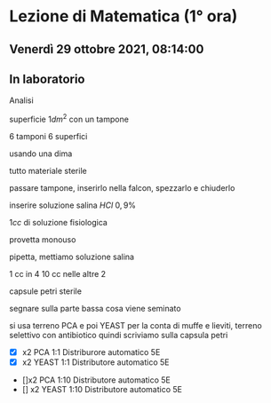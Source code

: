 #  Lezione di Matematica (1° ora)
## Venerdì 29 ottobre 2021, 08:14:00
## In laboratorio

Analisi 


superficie $1dm^2$ con un tampone

6 tamponi 6 superfici

usando una dima

tutto materiale sterile

passare tampone, inserirlo nella falcon, spezzarlo e chiuderlo


inserire soluzione salina $HCl$ $0,9\%$

$1cc$ di soluzione fisiologica

provetta monouso


pipetta, mettiamo soluzione salina

1 cc in 4
10 cc nelle altre 2

capsule petri sterile

segnare sulla parte bassa cosa viene seminato

si usa terreno PCA
e poi YEAST per la conta di muffe e lieviti, terreno selettivo con antibiotico
quindi scriviamo  sulla capsula petri


- [x] x2 PCA 1:1 Distriburore automatico 5E
- [x] x2 YEAST 1:1 Distributore automatico 5E
- []x2 PCA 1:10 Distributore automatico 5E
- [] x2 YEAST 1:10 Distributore automatico 5E


<!--stackedit_data:
eyJoaXN0b3J5IjpbLTI2Mjg2NDAxNSwtOTgyMTAzMTU1LC0xNz
cxMDcyMjczLDIxNDQ3ODEyNTFdfQ==
-->